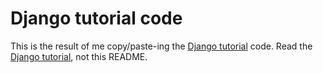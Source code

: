 # Django tutorial code

This is the result of me copy/paste-ing the [Django tutorial](https://docs.djangoproject.com/en/dev/intro/tutorial01/) code. Read the [Django tutorial](https://docs.djangoproject.com/en/dev/intro/tutorial01/), not this README.



